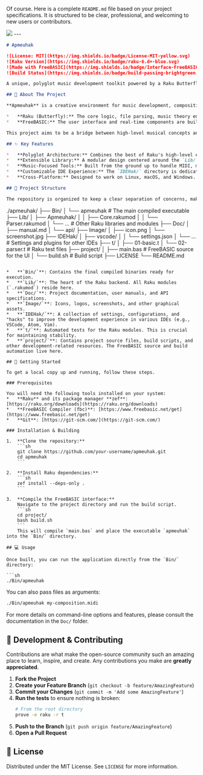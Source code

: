 Of course. Here is a complete `README.md` file based on your project specifications. It is structured to be clear, professional, and welcoming to new users or contributors.

<img src="../image/logon.jpg">
---

```markdown
# Apmeuhak

![License: MIT](https://img.shields.io/badge/License-MIT-yellow.svg)
![Raku Version](https://img.shields.io/badge/raku-6.d+-blue.svg)
![Made with FreeBASIC](https://img.shields.io/badge/Interface-FreeBASIC-green.svg)
![Build Status](https://img.shields.io/badge/build-passing-brightgreen.svg)

A unique, polyglot music development toolkit powered by a Raku Butterfly core and a FreeBASIC user interface.

## 🎵 About The Project

**Apmeuhak** is a creative environment for music development, composition, and file manipulation. It leverages the strength of two distinct languages:

*   **Raku (Butterfly):** The core logic, file parsing, music theory engine, and data manipulation are handled by Raku. Its powerful grammar engine (for parsing complex music formats), concurrency features, and expressive syntax make it ideal for the backend.
*   **FreeBASIC:** The user interface and real-time components are built with FreeBASIC, which compiles to fast, lightweight, native executables with minimal dependencies. This provides a snappy and responsive user experience.

This project aims to be a bridge between high-level musical concepts and low-level performance, providing a powerful set of tools for hobbyists and professionals alike.

## ✨ Key Features

*   **Polyglot Architecture:** Combines the best of Raku's high-level expressiveness and FreeBASIC's raw speed.
*   **Extensible Library:** A modular design centered around the `Lib/` directory allows for easy addition of new formats, effects, or instruments.
*   **Music-Focused Tools:** Built from the ground up to handle MIDI, music notation, synth definitions, and other music-related file formats.
*   **Customizable IDE Experience:** The `IDEHak/` directory is dedicated to scripts and configurations for enhancing your development workflow in various IDEs.
*   **Cross-Platform:** Designed to work on Linux, macOS, and Windows.

## 📂 Project Structure

The repository is organized to keep a clear separation of concerns, making it easy to navigate and contribute.

```
./apmeuhak/
├── Bin/
│   └── apmeuhak        # The main compiled executable
├── Lib/
│   ├── Apmeuhak/
│   │   ├── Core.rakumod
│   │   └── Parser.rakumod
│   └── ...             # Other Raku libraries and modules
├── Doc/
│   ├── manual.md
│   └── api/
├── Image/
│   ├── icon.png
│   └── screenshot.jpg
├── IDEHak/
│   ├── vscode/
│   │   └── settings.json
│   └── ...             # Settings and plugins for other IDEs
├── t/
│   ├── 01-basic.t
│   └── 02-parser.t     # Raku test files
├── project/
│   ├── main.bas        # FreeBASIC source for the UI
│   └── build.sh        # Build script
├── LICENSE
└── README.md
```

*   **`Bin/`**: Contains the final compiled binaries ready for execution.
*   **`Lib/`**: The heart of the Raku backend. All Raku modules (`.rakumod`) reside here.
*   **`Doc/`**: Project documentation, user manuals, and API specifications.
*   **`Image/`**: Icons, logos, screenshots, and other graphical assets.
*   **`IDEHak/`**: A collection of settings, configurations, and "hacks" to improve the development experience in various IDEs (e.g., VSCode, Atom, Vim).
*   **`t/`**: Automated tests for the Raku modules. This is crucial for maintaining stability.
*   **`project/`**: Contains project source files, build scripts, and other development-related resources. The FreeBASIC source and build automation live here.

## 🚀 Getting Started

To get a local copy up and running, follow these steps.

### Prerequisites

You will need the following tools installed on your system:
*   **Raku** and its package manager **zef**: [https://raku.org/downloads](https://raku.org/downloads)
*   **FreeBASIC Compiler (fbc)**: [https://www.freebasic.net/get](https://www.freebasic.net/get)
*   **Git**: [https://git-scm.com/](https://git-scm.com/)

### Installation & Building

1.  **Clone the repository:**
    ```sh
    git clone https://github.com/your-username/apmeuhak.git
    cd apmeuhak
    ```

2.  **Install Raku dependencies:**
    ```sh
    zef install --deps-only .
    ```

3.  **Compile the FreeBASIC interface:**
    Navigate to the project directory and run the build script.
    ```sh
    cd project/
    bash build.sh
    ```
    This will compile `main.bas` and place the executable `apmeuhak` into the `Bin/` directory.

## 💻 Usage

Once built, you can run the application directly from the `Bin/` directory:

```sh
./Bin/apmeuhak
```

You can also pass files as arguments:
```sh
./Bin/apmeuhak my-composition.midi
```

For more details on command-line options and features, please consult the documentation in the `Doc/` folder.

## 🔧 Development & Contributing

Contributions are what make the open-source community such an amazing place to learn, inspire, and create. Any contributions you make are **greatly appreciated**.

1.  **Fork the Project**
2.  **Create your Feature Branch** (`git checkout -b feature/AmazingFeature`)
3.  **Commit your Changes** (`git commit -m 'Add some AmazingFeature'`)
4.  **Run the tests** to ensure nothing is broken:
    ```sh
    # From the root directory
    prove -e raku -r t
    ```
5.  **Push to the Branch** (`git push origin feature/AmazingFeature`)
6.  **Open a Pull Request**

## 📜 License

Distributed under the MIT License. See `LICENSE` for more information.
```